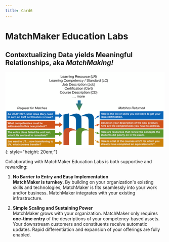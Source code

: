 ```yaml
---
title: Card6
---
```

# MatchMaker Education Labs  

## Contextualizing Data yields Meaningful Relationships, aka *MatchMaking!*

![Alt Text for Sample Image](/mmassets/MM-Simple.svg){: style="height: 20em;"}

Collaborating with MatchMaker Education Labs is both supportive and rewarding:

1. **No Barrier to Entry and Easy Implementation**<br/>**MatchMaker is turnkey**. By building on your organization's existing skills and technologies, MatchMaker is fits seamlessly into your work and/or business. MatchMaker integrates with your existing infrastructure. 

2. **Simple Scaling and Sustaining Power**<br/>MatchMaker grows with your organization. MatchMaker only requires **one-time entry** of the descriptions of your competency-based assets. Your downstream customers and constituents receive automatic updates. Rapid differentiation and expansion of your offerings are fully enabled.
